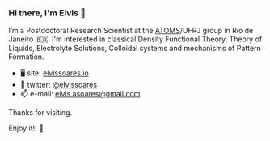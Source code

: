 ### Hi there, I'm Elvis 👋


I’m a Postdoctoral Research Scientist at the [ATOMS](http://atoms.peq.coppe.ufrj.br/en/index.html)/UFRJ group in Rio de Janeiro 🇧🇷. I'm interested in classical Density Functional Theory, Theory of Liquids, Electrolyte Solutions, Colloidal systems and mechanisms of Pattern Formation.

- 🖥 site: [elvissoares.io](https://elvissoares.github.io/)
- 🐤 twitter: [@elvissoares](https://twitter.com/elvisoares)
- 📫 e-mail: [elvis.asoares@gmail.com](mailto:elvis.asoares@gmail.com)

Thanks for visiting.

Enjoy it!! 🤟
